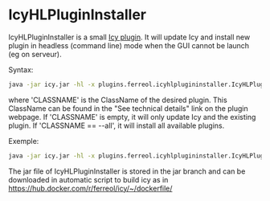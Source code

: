 # IcyHLPluginInstaller
IcyHLPluginInstaller is a small [Icy plugin](http://icy.bioimageanalysis.org/). It will update Icy and install new plugin in headless (command line) mode when the GUI cannot be launch (eg on serveur). 

Syntax: 
```bash
java -jar icy.jar -hl -x plugins.ferreol.icyhlplugininstaller.IcyHLPluginInstaller CLASSNAME
```
where 'CLASSNAME' is the ClassName of the desired plugin. This ClassName can be found in the "See technical details" link on  the plugin webpage.
If 'CLASSNAME' is empty, it will only update Icy and the existing plugin.  If 'CLASSNAME == --all', it will install all available plugins.

Exemple: 
```bash
java -jar icy.jar -hl -x plugins.ferreol.icyhlplugininstaller.IcyHLPluginInstaller  plugins.adufour.ezplug.EzPlug
```

The jar file of IcyHLPluginInstaller is stored in the jar branch and can be downloaded in automatic script to build icy as in https://hub.docker.com/r/ferreol/icy/~/dockerfile/ 
